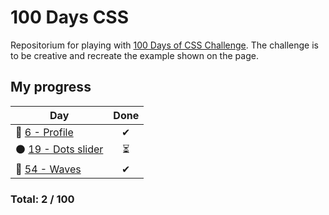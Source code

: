 # 100 Days CSS
Repositorium for playing with [100 Days of CSS Challenge](https://100dayscss.com). The challenge is to be creative and recreate the example shown on the page.

## My progress
| Day  | Done | 
|---|:---:|
| 👤 [6 - Profile](https://github.com/tdxa/100_days_css/tree/master/N_006)| ✔ |
| ⚫ [19 - Dots slider](https://github.com/tdxa/100_days_css/tree/master/N_019)| ⏳ |
| 🌊 [54 - Waves](https://github.com/tdxa/100_days_css/tree/master/N_054)| ✔ |

### Total:  2 / 100
